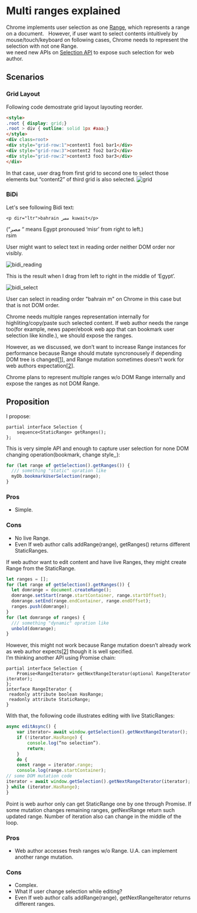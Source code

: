 # Multi ranges explained

Chrome implements user selection as one [Range](https://www.w3.org/TR/dom/#range), which represents a range
 on a document.  
However, if user want to select contents intuitively by mouse/touch/keyboard on following cases, 
Chrome needs to represent the selection with not one Range.  
we need new APIs on [Selection API](https://www.w3.org/TR/selection-api/) to expose such selection for web author.

## Scenarios
### Grid Layout
Following code demostrate grid layout layouting reorder.
```html
<style>
.root { display: grid;}
.root > div { outline: solid 1px #aaa;}
</style>
<div class=root>
<div style="grid-row:1">content1 foo1 bar1</div>
<div style="grid-row:3">content2 foo2 bar2</div>
<div style="grid-row:2">content3 foo3 bar3</div>
</div>
```
In that case, user drag from first grid to second one to select those elements but
“content2” of third grid is also selected.
![grid](https://github.com/yoichio/public-documents/blob/master/resources/grid.png)

### BiDi
Let's see following Bidi text:
```
<p dir="ltr">bahrain مصر kuwait</p>
```
(“مصر “ means Egypt pronoused ‘misr’ from right to left.) <br/>
 rsim
  
User might want to select text in reading order neither DOM order nor visibly.

![bidi_reading](https://github.com/yoichio/public-documents/blob/master/resources/bidi_reading.png)<br/>

This is the result when I drag from left to right in the middle of ‘Egypt’.

![bidi_select](https://github.com/yoichio/public-documents/blob/master/resources/bidi_select.png)  

User can select in reading order "bahrain m" on Chrome in this case but that is not DOM order.

Chrome needs multiple ranges representation internally for highliting/copy/paste such selected content.
If web author needs the range too(for example, news paper/ebook web app that can bookmark user selection like kindle.), we should expose the ranges.

However, as we discussed, we don’t want to increase Range instances for performance because Range should
mutate syncronousely if depending DOM tree is changed[[1](https://github.com/w3c/input-events/issues/38#issuecomment-252309333)], and Range mutation sometimes doesn’t work for web authors expectation[[2](https://github.com/w3c/selection-api/issues/41#issuecomment-289924788)].

Chrome plans to represent multiple ranges w/o DOM Range internally and expose the ranges as not DOM Range.

## Proposition
I propose:
```webidl
partial interface Selection {
    sequence<StaticRange> getRanges();
};
```
This is very simple API and enough to capture user selection for none DOM changing operation(bookmark, change style,,):
```javascript
for (let range of getSelection().getRanges()) {
  /// something "static" opration like
  myDb.bookmarkUserSelection(range);
}
```

### Pros
- Simple.
### Cons
- No live Range.
- Even If web author calls addRange(range), getRanges() returns different StaticRanges. 

If web author want to edit content and have live Ranges, they might
create Range from the StaticRange.
```javascript
let ranges = [];
for (let range of getSelection().getRanges()) {
  let domrange = document.createRange();
  domrange.setStart(range.startContainer, range.startOffset);
  domrange.setEnd(range.endContainer, range.endOffset);
  ranges.push(domrange);
}
for (let domrange of ranges) {
  /// something "dynamic" opration like
  unbold(domrange);
}
```
However, this might not work because Range mutation doesn’t already work as web aurhor expects[[2](
https://github.com/w3c/selection-api/issues/41#issuecomment-289924788)] though it is well specified.      
I’m thinking another API using Promise chain:
```webidl
partial interface Selection {
    Promise<RangeIterator> getNextRangeIterator(optional RangeIterator iterator);
};
interface RangeIterator {
 readonly attribute boolean HasRange;
 readonly attribute StaticRange;
}
```
With that, the following code illustrates editing with live StaticRanges:
```javascript
async editAsync() {
	var iterator= await window.getSelection().getNextRangeIterator();
	if (!iterator.HasRange) {
		console.log(“no selection”).
		return;
	}	
	do {
	const range = iterator.range;
	console.log(range.startContainer);
// some DOM mutation code
iterator = await window.getSelection().getNextRangeIterator(iterator);
} while (iterator.HasRange);
}
```
Point is web aurhor only can get StaticRange one by one through Promise.
If some mutation changes remaining ranges, getNextRange return such
updated range. Number of iteration also can change in the middle of the loop.

### Pros
- Web author accesses fresh ranges w/o Range. U.A. can implement another range mutation.

### Cons
- Complex.
- What If user change selection while editing?
- Even If web author calls addRange(range), getNextRangeIterator returns different
ranges.
